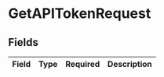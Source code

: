 # GetAPITokenRequest


## Fields

| Field       | Type        | Required    | Description |
| ----------- | ----------- | ----------- | ----------- |